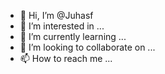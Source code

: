 - 👋 Hi, I’m @Juhasf
- 👀 I’m interested in ...
- 🌱 I’m currently learning ...
- 💞️ I’m looking to collaborate on ...
- 📫 How to reach me ...

<!---
Juhasf/Juhasf is a ✨ special ✨ repository because its `README.md` (this file) appears on your GitHub profile.
You can click the Preview link to take a look at your changes.
--->

